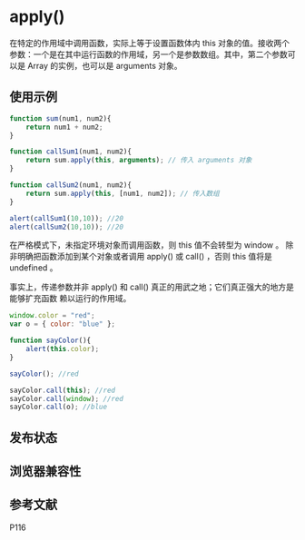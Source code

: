 # apply()

在特定的作用域中调用函数，实际上等于设置函数体内 this 对象的值。接收两个参数：一个是在其中运行函数的作用域，另一个是参数数组。其中，第二个参数可以是 Array 的实例，也可以是 arguments 对象。

## 使用示例

```javascript
function sum(num1, num2){
    return num1 + num2;
}

function callSum1(num1, num2){
    return sum.apply(this, arguments); // 传入 arguments 对象
}

function callSum2(num1, num2){
    return sum.apply(this, [num1, num2]); // 传入数组
}

alert(callSum1(10,10)); //20
alert(callSum2(10,10)); //20
```

在严格模式下，未指定环境对象而调用函数，则 this 值不会转型为 window 。
除非明确把函数添加到某个对象或者调用 apply() 或 call() ，否则 this 值将是
undefined 。

事实上，传递参数并非 apply() 和 call() 真正的用武之地；它们真正强大的地方是能够扩充函数
赖以运行的作用域。

```javascript
window.color = "red";
var o = { color: "blue" };

function sayColor(){
    alert(this.color);
}

sayColor(); //red

sayColor.call(this); //red
sayColor.call(window); //red
sayColor.call(o); //blue
```

## 发布状态

## 浏览器兼容性

## 参考文献

P116